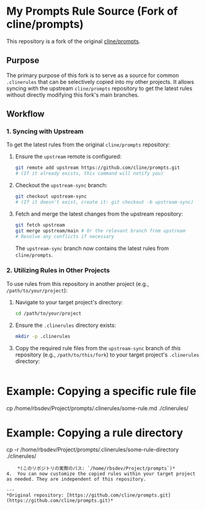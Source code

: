 # My Prompts Rule Source (Fork of cline/prompts)

This repository is a fork of the original [cline/prompts](https://github.com/cline/prompts.git).

## Purpose

The primary purpose of this fork is to serve as a source for common `.clinerules` that can be selectively copied into my other projects. It allows syncing with the upstream `cline/prompts` repository to get the latest rules without directly modifying this fork's main branches.

## Workflow

### 1. Syncing with Upstream

To get the latest rules from the original `cline/prompts` repository:

1.  Ensure the `upstream` remote is configured:
    ```bash
    git remote add upstream https://github.com/cline/prompts.git
    # (If it already exists, this command will notify you)
    ```
2.  Checkout the `upstream-sync` branch:
    ```bash
    git checkout upstream-sync
    # (If it doesn't exist, create it: git checkout -b upstream-sync)
    ```
3.  Fetch and merge the latest changes from the upstream repository:
    ```bash
    git fetch upstream
    git merge upstream/main # Or the relevant branch from upstream
    # Resolve any conflicts if necessary
    ```
    The `upstream-sync` branch now contains the latest rules from `cline/prompts`.

### 2. Utilizing Rules in Other Projects

To use rules from this repository in another project (e.g., `/path/to/your/project`):

1.  Navigate to your target project's directory:
    ```bash
    cd /path/to/your/project
    ```
2.  Ensure the `.clinerules` directory exists:
    ```bash
    mkdir -p .clinerules
    ```
3.  Copy the required rule files from the `upstream-sync` branch of *this* repository (e.g., `/path/to/this/fork`) to your target project's `.clinerules` directory:
    ```bash
# Example: Copying a specific rule file
cp /home/rbsdev/Project/prompts/.clinerules/some-rule.md ./clinerules/

# Example: Copying a rule directory
cp -r /home/rbsdev/Project/prompts/.clinerules/some-rule-directory ./clinerules/
```
    *(このリポジトリの実際のパス: `/home/rbsdev/Project/prompts`)*
4.  You can now customize the copied rules within your target project as needed. They are independent of this repository.

---
*Original repository: [https://github.com/cline/prompts.git](https://github.com/cline/prompts.git)*
